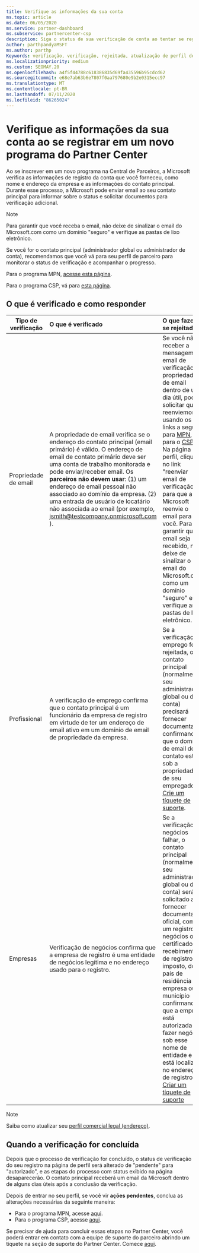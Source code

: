```yaml
---
title: Verifique as informações da sua conta
ms.topic: article
ms.date: 06/05/2020
ms.service: partner-dashboard
ms.subservice: partnercenter-csp
description: Siga o status de sua verificação de conta ao tentar se registrar em um novo programa do Partner Center. Saiba como fornecer informações adicionais, se necessário.
author: parthpandyaMSFT
ms.author: parthp
Keywords: verificação, verificação, rejeitada, atualização de perfil de parceiro
ms.localizationpriority: medium
ms.custom: SEOMAY.20
ms.openlocfilehash: a4f5f44788c618386835d69fa435596b95cdcd62
ms.sourcegitcommit: e68e7ab63b6e7807f0aa797680e9b2e0315ecc97
ms.translationtype: MT
ms.contentlocale: pt-BR
ms.lasthandoff: 07/11/2020
ms.locfileid: "86265024"
---
```

# <a name="verify-your-account-information-when-you-enroll-in-a-new-partner-center-program"></a>Verifique as informações da sua conta ao se registrar em um novo programa do Partner Center

Ao se inscrever em um novo programa na Central de Parceiros, a Microsoft verifica as informações de registro da conta que você forneceu, como nome e endereço da empresa e as informações do contato principal. Durante esse processo, a Microsoft pode enviar email ao seu contato principal para informar sobre o status e solicitar documentos para verificação adicional.

>[!NOTE]
>Para garantir que você receba o email, não deixe de sinalizar o email do Microsoft.com como um domínio "seguro" e verifique as pastas de lixo eletrônico.

Se você for o contato principal (administrador global ou administrador de conta), recomendamos que você vá para seu perfil de parceiro para monitorar o status de verificação e acompanhar o progresso.

Para o programa MPN, [acesse esta página](https://partner.microsoft.com/pcv/accountsettings/connectedpartnerprofile).

Para o programa CSP, vá para [esta página](https://partner.microsoft.com/pcv/accountsettings/partnerprofile).


## <a name="what-is-verified-and-how-to-respond"></a>O que é verificado e como responder

|**Tipo de verificação**   |**O que é verificado**   |**O que fazer se rejeitado**   |
|----------------------------|:-----------------------------------|:--------------------------------------|
|Propriedade de email   |A propriedade de email verifica se o endereço do contato principal (email primário) é válido. O endereço de email de contato primário deve ser uma conta de trabalho monitorada e pode enviar/receber email. Os **parceiros não devem usar**: (1) um endereço de email pessoal não associado ao domínio da empresa. (2) uma entrada de usuário de locatário não associada ao email (por exemplo, jsmith@testcompany.onmicrosoft.com ).  |Se você não receber a mensagem de email de verificação de propriedade de email dentro de um dia útil, poderá solicitar que reenviemos usando os links a seguir: para [MPN](https://partner.microsoft.com/pcv/accountsettings/connectedpartnerprofile), para o [CSP](https://partner.microsoft.com/pcv/accountsettings/partnerprofile). Na página perfil, clique no link "reenviar email de verificação" para que a Microsoft reenvie o email para você. Para garantir que o email seja recebido, não deixe de sinalizar o email do Microsoft.com como um domínio "seguro" e verifique as pastas de lixo eletrônico.|
|Profissional |A verificação de emprego confirma que o contato principal é um funcionário da empresa de registro em virtude de ter um endereço de email ativo em um domínio de email de propriedade da empresa.|Se a verificação de emprego for rejeitada, o contato principal (normalmente seu administrador global ou de conta) precisará fornecer documentação confirmando que o domínio de email do contato está sob a propriedade de seu empregador. [Crie um tíquete de suporte](https://partner.microsoft.com/dashboard/support/csp/servicerequests/create?stage=2&topicid=c34a5c81-a111-476d-11a4-81c808c37a6b).|
|Empresas   |Verificação de negócios confirma que a empresa de registro é uma entidade de negócios legítima e no endereço usado para o registro.|Se a verificação de negócios falhar, o contato principal (normalmente seu administrador global ou de conta) será solicitado a fornecer documentação oficial, como um registro de negócios ou certificado ou recebimento de registro de imposto, do país de residência da empresa ou do município confirmando que a empresa está autorizada a fazer negócios sob esse nome de entidade e está localizada no endereço de registro. [Criar um tíquete de suporte](https://partner.microsoft.com/dashboard/support/csp/servicerequests/create?stage=2&topicid=52ac28f3-d58f-99d9-9846-3df5a6477c54)|

>[!NOTE]
>Saiba como atualizar seu [perfil comercial legal (endereço)](https://docs.microsoft.com/partner-center/update-your-partner-profile).

## <a name="when-verification-concludes"></a>Quando a verificação for concluída

Depois que o processo de verificação for concluído, o status de verificação do seu registro na página de perfil será alterado de "pendente" para "autorizado", e as etapas do processo com status exibido na página desaparecerão.
O contato principal receberá um email da Microsoft dentro de alguns dias úteis após a conclusão da verificação. 

Depois de entrar no seu perfil, se você vir **ações pendentes**, conclua as alterações necessárias da seguinte maneira:

- Para o programa MPN, acesse [aqui](https://partner.microsoft.com/pcv/accountsettings/connectedpartnerprofile).  
- Para o programa CSP, acesse [aqui](https://partner.microsoft.com/pcv/accountsettings/partnerprofile).

Se precisar de ajuda para concluir essas etapas no Partner Center, você poderá entrar em contato com a equipe de suporte do parceiro abrindo um tíquete na seção de suporte do Partner Center.  Comece [aqui](https://partner.microsoft.com/dashboard/support/servicerequests/create?stage=2&topicid=21655de7-7dbb-4927-33a2-f60f45feadf3).


